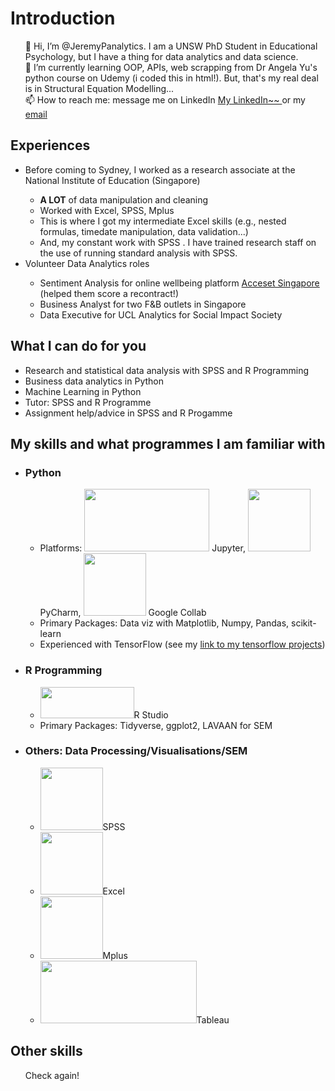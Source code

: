 <html>
  <body>
<h1> Introduction </h1>
<ul>
👋 Hi, I’m @JeremyPanalytics. I am a UNSW PhD Student in Educational Psychology, but I have a thing for data analytics and data science. <br>
🌱 I’m currently learning OOP, APIs, web scrapping from Dr Angela Yu's python course on Udemy (i coded this in html!). But, that's my real deal is in Structural Equation Modelling... <br>
📫 How to reach me: message me on LinkedIn <a href="https://www.linkedin.com/in/jeremy-pan-jiadong"> My LinkedIn~~ </a> or my <a href=mailto:jpan.dataanalytics@gmail.com>email</a><br>
</ul>

<h2> Experiences </h2>
<ul>
  <li>Before coming to Sydney, I worked as a research associate at the National Institute of Education (Singapore)</li>
    <ul>
      <li> <b>A LOT</b> of data manipulation and cleaning </li>
      <li> Worked with Excel, SPSS, Mplus </li>
      <li> This is where I got my intermediate Excel skills (e.g., nested formulas, timedate manipulation, data validation...) </li>
      <li> And, my constant work with SPSS . I have trained research staff on the use of running standard analysis with SPSS. </li>
    </ul></li>
  <li> Volunteer Data Analytics roles </li>
    <ul>
      <li> Sentiment Analysis for online wellbeing platform <a href="https://acceset.com/">Acceset Singapore</a> (helped them score a recontract!)
      <li> Business Analyst for two F&B outlets in Singapore
      <li> Data Executive for UCL Analytics for Social Impact Society
    </ul>
   </ul>

<h2> What I can do for you </h2>

- Research and statistical data analysis with SPSS and R Programming
- Business data analytics in Python
- Machine Learning in Python
- Tutor: SPSS and R Programme 
- Assignment help/advice in SPSS and R Progamme

<h2>My skills and what programmes I am familiar with</h2>
<ul>
  <li> <h3>Python</h3> 
    <ul>
      <li>Platforms:  <img src="https://jupyter.org/assets/share.png"width="200" height="100"> Jupyter, <img src="https://pbs.twimg.com/profile_images/1206603239791218688/0AwZ0m6W_400x400.jpg" width="100" height="100"> PyCharm, <img src="https://colab.research.google.com/img/colab_favicon_256px.png" width="100" height="100"> Google Collab</li>
      <li>Primary Packages: Data viz with Matplotlib, Numpy, Pandas, scikit-learn</li>
      <li>Experienced with TensorFlow (see my <a href="">link to my tensorflow projects<a>)</li>
    </ul></li>
  <li> <h3>R Programming </h3>
    <ul>
      <li><img src = "https://www.rstudio.com/wp-content/uploads/2018/10/RStudio-Logo-Flat.png"width="150" height="50">R Studio </li>
      <li>Primary Packages: Tidyverse, ggplot2, LAVAAN for SEM </li>
    </ul></li>
  <li> <h3>Others: Data Processing/Visualisations/SEM </h3>
    <ul>
      <li>  <img src="https://i0.wp.com/www.rensvandeschoot.com/wp-content/uploads/2019/01/spss-1-logo-png-transparent.png?resize=660%2C660&ssl=1" width="100" height="100">SPSS</li>
      <li>  <img src="https://upload.wikimedia.org/wikipedia/commons/thumb/3/34/Microsoft_Office_Excel_%282019%E2%80%93present%29.svg/2203px-Microsoft_Office_Excel_%282019%E2%80%93present%29.svg.png" width="100" height="100">Excel</li>
      <li>  <img src="https://yt3.googleusercontent.com/ytc/AGIKgqNbLaAo1KERRUNK8TZdyAoiysMRhwhSu1uTJy_Z6g=s900-c-k-c0x00ffffff-no-rj" width="100" height="100">Mplus</li>
      <li>  <img src="https://dev3lop.com/wp-content/uploads/2017/04/tableau-logo-tableau-software-700x263.jpg" width="250" height="100">Tableau</li>
    </ul></li>
</ul>

<h2> Other skills </h2>
    <ul>
      Check again!
    </ul>
    

<!---
JeremyPanData/JeremyPanData is a ✨ special ✨ repository because its `README.md` (this file) appears on your GitHub profile.
You can click the Preview link to take a look at your changes.
--->
  </body>
</html>
